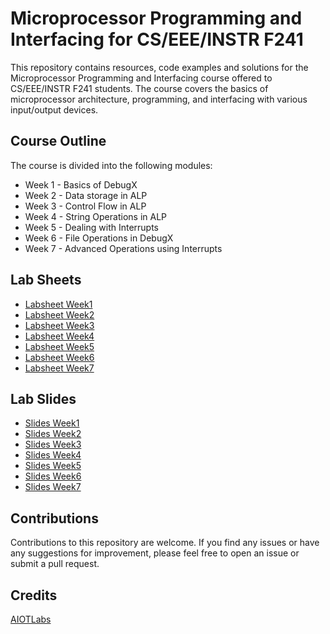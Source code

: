 # Microprocessor Programming and Interfacing for CS/EEE/INSTR F241

This repository contains resources, code examples and solutions for the Microprocessor Programming and Interfacing course offered to CS/EEE/INSTR F241 students. The course covers the basics of microprocessor architecture, programming, and interfacing with various input/output devices.

## Course Outline

The course is divided into the following modules:

+ Week 1 - Basics of DebugX
+ Week 2 - Data storage in ALP
+ Week 3 - Control Flow in ALP
+ Week 4 - String Operations in ALP
+ Week 5 - Dealing with Interrupts
+ Week 6 - File Operations in DebugX
+ Week 7 - Advanced Operations using Interrupts

## Lab Sheets

- [Labsheet Week1](https://drive.google.com/file/d/1wDqhtaTK-Z1QxViTskK1zeQGapbJGyJi/view)
- [Labsheet Week2](https://drive.google.com/file/d/1gVdNwTw7wxHqGcz_Tohuqsyg5EfxT9G4/view)
- [Labsheet Week3](https://drive.google.com/file/d/15fOtGFVlThHCAYyAZq8BDUIiaj9V6bNF/view)
- [Labsheet Week4](https://designrr.page/?id=162767&token=4006129289&h=2646)
- [Labsheet Week5](https://designrr.page/?id=164469&token=1371144883&h=6568)
- [Labsheet Week6](https://designrr.page/?id=166177&token=4270863191&h=2954)
- [Labsheet Week7](https://designrr.page/?id=169591&token=2109544260&h=3144)

## Lab Slides

- [Slides Week1](https://drive.google.com/file/d/1chQSSC0f4QnNO_wWTKbKSOG_8sgyGTF0/view)
- [Slides Week2](https://drive.google.com/file/d/13hy1zxXr22XBDLZ_vsob3N0f_XwA9nbn/view)
- [Slides Week3](https://drive.google.com/file/d/1Eu9985ZIJ-bG41uvwnmvf6ZHxp2s1jwK/view)
- [Slides Week4](https://drive.google.com/file/d/13gDxGaX72DFDIjYQhgMgTGy6T6dp03jV/view?usp=sharing)
- [Slides Week5](https://drive.google.com/file/d/1GJyQm0K5Y1SSVAYXZWg9H4jj2OYOK0Hk/view?usp=sharing)
- [Slides Week6](https://drive.google.com/file/d/1YMhm60D9gEmdEqlxGIvSdwueHTU7FkDK/view?usp=sharing)
- [Slides Week7](https://drive.google.com/file/d/12LeDJUDGE-UXvu60OaX5AAfbu9dm6Vw7/view?usp=sharing)

## Contributions
Contributions to this repository are welcome. If you find any issues or have any suggestions for improvement, please feel free to open an issue or submit a pull request.

## Credits
[AIOTLabs](https://www.youtube.com/@AIoTBlocks)
